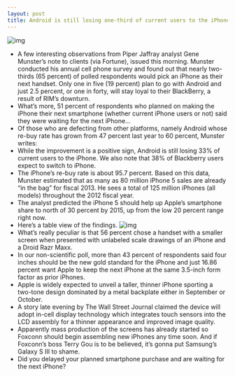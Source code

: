 ```yaml
---
layout: post
title: Android is still losing one-third of current users to the iPhone
---
```

![img](http://media.idownloadblog.com/wp-content/uploads/2012/05/iPhone-4S-white-front-and-back-camera.jpeg)
* A few interesting observations from Piper Jaffray analyst Gene Munster’s note to clients (via Fortune), issued this morning. Munster conducted his annual cell phone survey and found out that nearly two-thirds (65 percent) of polled respondents would pick an iPhone as their next handset. Only one in five (19 percent) plan to go with Android and just 2.5 percent, or one in forty, will stay loyal to their BlackBerry, a result of RIM’s downturn.
* What’s more, 51 percent of respondents who planned on making the iPhone their next smartphone (whether current iPhone users or not) said they were waiting for the next iPhone…
* Of those who are defecting from other platforms, namely Android whose re-buy rate has grown from 47 percent last year to 60 percent, Munster writes:
* While the improvement is a positive sign, Android is still losing 33% of current users to the iPhone. We also note that 38% of Blackberry users expect to switch to iPhone.
* The iPhone’s re-buy rate is about 95.7 percent. Based on this data, Munster estimated that as many as 80 million iPhone 5 sales are already “in the bag” for fiscal 2013. He sees a total of 125 million iPhones (all models) throughout the 2012 fiscal year.
* The analyst predicted the iPhone 5 should help up Apple’s smartphone share to north of 30 percent by 2015, up from the low 20 percent range right now.
* Here’s a table view of the findings.
![img](http://media.idownloadblog.com/wp-content/uploads/2012/07/Piper-Jaffray-cell-phone-survey-201207.png)
* What’s really peculiar is that 56 percent chose a handset with a smaller screen when presented with unlabeled scale drawings of an iPhone and a Droid Razr Maxx.
* In our non-scientific poll, more than 43 percent of respondents said four inches should be the new gold standard for the iPhone and just 16.86 percent want Apple to keep the next iPhone at the same 3.5-inch form factor as prior iPhones.
* Apple is widely expected to unveil a taller, thinner iPhone sporting a two-tone design dominated by a metal backplate either in September or October.
* A story late evening by The Wall Street Journal claimed the device will adopt in-cell display technology which integrates touch sensors into the LCD assembly for a thinner appearance and improved image quality.
* Apparently mass production of the screens has already started so Foxconn should begin assembling new iPhones any time soon. And if Foxconn’s boss Terry Gou is to be believed, it’s gonna put Samsung’s Galaxy S III to shame.
* Did you delayed your planned smartphone purchase and are waiting for the next iPhone?

